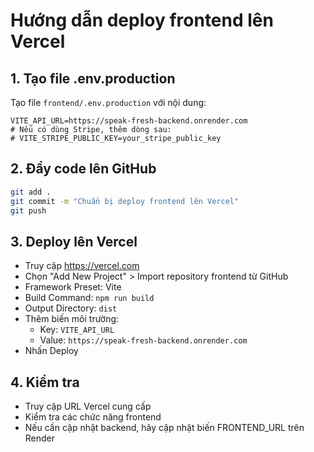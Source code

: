 # Hướng dẫn deploy frontend lên Vercel

## 1. Tạo file .env.production

Tạo file `frontend/.env.production` với nội dung:
```
VITE_API_URL=https://speak-fresh-backend.onrender.com
# Nếu có dùng Stripe, thêm dòng sau:
# VITE_STRIPE_PUBLIC_KEY=your_stripe_public_key
```

## 2. Đẩy code lên GitHub

```bash
git add .
git commit -m "Chuẩn bị deploy frontend lên Vercel"
git push
```

## 3. Deploy lên Vercel
- Truy cập https://vercel.com
- Chọn "Add New Project" > Import repository frontend từ GitHub
- Framework Preset: Vite
- Build Command: `npm run build`
- Output Directory: `dist`
- Thêm biến môi trường:
  - Key: `VITE_API_URL`
  - Value: `https://speak-fresh-backend.onrender.com`
- Nhấn Deploy

## 4. Kiểm tra
- Truy cập URL Vercel cung cấp
- Kiểm tra các chức năng frontend
- Nếu cần cập nhật backend, hãy cập nhật biến FRONTEND_URL trên Render 